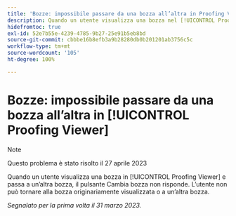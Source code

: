 ```yaml
---
title: 'Bozze: impossibile passare da una bozza all’altra in Proofing Viewer'
description: Quando un utente visualizza una bozza nel [!UICONTROL Proofing Viewer] e passa a un’altra versione, il menu a discesa della versione viene disattivato e l’utente non può tornare alla versione originale che stava visualizzando o a un’altra versione della bozza.
hidefromtoc: true
exl-id: 52e7b55e-4239-4785-9b27-25e91b5eb8bd
source-git-commit: cbbbe16b8efb3a9b28280db0b201201ab3756c5c
workflow-type: tm+mt
source-wordcount: '105'
ht-degree: 100%

---
```


# Bozze: impossibile passare da una bozza all’altra in [!UICONTROL Proofing Viewer]

>[!NOTE]
>
>Questo problema è stato risolto il 27 aprile 2023

Quando un utente visualizza una bozza in [!UICONTROL Proofing Viewer] e passa a un’altra bozza, il pulsante Cambia bozza non risponde. L’utente non può tornare alla bozza originariamente visualizzata o a un’altra bozza.

_Segnalato per la prima volta il 31 marzo 2023._

